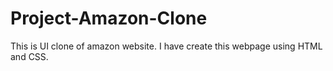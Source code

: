 # Project-Amazon-Clone
 This is UI clone of amazon website. I have create this webpage using HTML and CSS.
